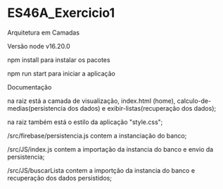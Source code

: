 # ES46A_Exercicio1

Arquitetura em Camadas

Versão node v16.20.0

npm install para instalar os pacotes

npm run start para iniciar a aplicação

Documentação

na raiz está a camada de visualização, index.html (home), calculo-de-medias(persistencia dos dados) e exibir-listas(recuperação dos dados);

na raiz também está o estilo da aplicação "style.css";

/src/firebase/persistencia.js contem a instanciação do banco;

/src/JS/index.js contem a importação da instancia do banco e envio da persistencia;

/src/JS/buscarLista contem a importção da instancia do banco e recuperação dos dados persistidos;

